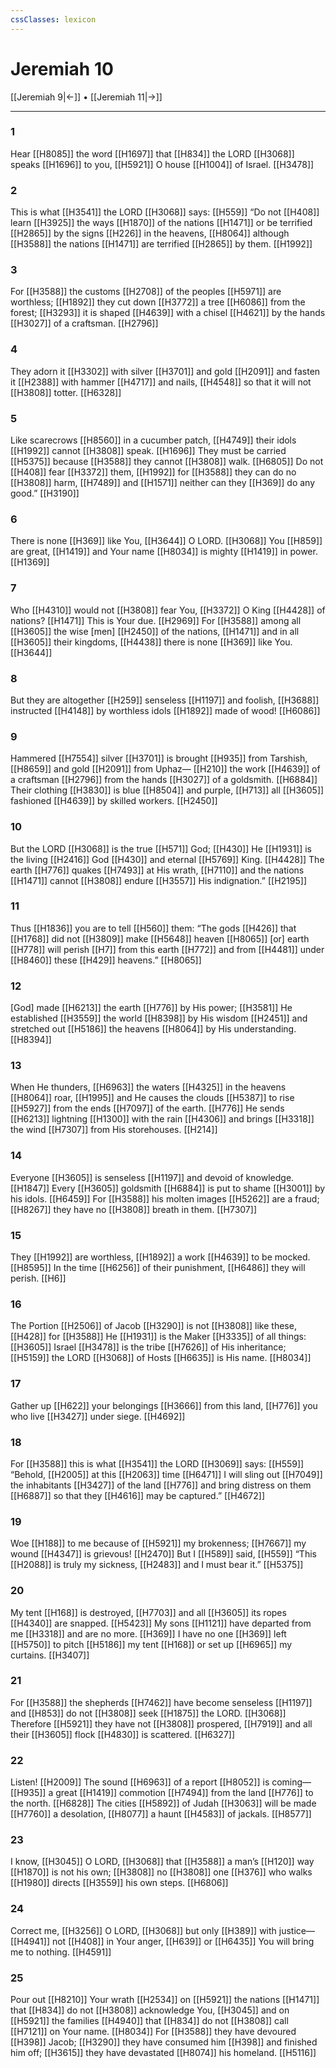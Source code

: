 ```yaml
---
cssClasses: lexicon
---
```


# Jeremiah 10

[[Jeremiah 9|←]] • [[Jeremiah 11|→]]

---

### 1
Hear [[H8085]] the word [[H1697]] that [[H834]] the LORD [[H3068]] speaks [[H1696]] to you, [[H5921]] O house [[H1004]] of Israel. [[H3478]]

### 2
This is what [[H3541]] the LORD [[H3068]] says: [[H559]] “Do not [[H408]] learn [[H3925]] the ways [[H1870]] of the nations [[H1471]] or be terrified [[H2865]] by the signs [[H226]] in the heavens, [[H8064]] although [[H3588]] the nations [[H1471]] are terrified [[H2865]] by them. [[H1992]]

### 3
For [[H3588]] the customs [[H2708]] of the peoples [[H5971]] are worthless; [[H1892]] they cut down [[H3772]] a tree [[H6086]] from the forest; [[H3293]] it is shaped [[H4639]] with a chisel [[H4621]] by the hands [[H3027]] of a craftsman. [[H2796]]

### 4
They adorn it [[H3302]] with silver [[H3701]] and gold [[H2091]] and fasten it [[H2388]] with hammer [[H4717]] and nails, [[H4548]] so that it will not [[H3808]] totter. [[H6328]]

### 5
Like scarecrows [[H8560]] in a cucumber patch, [[H4749]] their idols [[H1992]] cannot [[H3808]] speak. [[H1696]] They must be carried [[H5375]] because [[H3588]] they cannot [[H3808]] walk. [[H6805]] Do not [[H408]] fear [[H3372]] them, [[H1992]] for [[H3588]] they can do no [[H3808]] harm, [[H7489]] and [[H1571]] neither can they [[H369]] do any good.” [[H3190]]

### 6
There is none [[H369]] like You, [[H3644]] O LORD. [[H3068]] You [[H859]] are great, [[H1419]] and Your name [[H8034]] is mighty [[H1419]] in power. [[H1369]]

### 7
Who [[H4310]] would not [[H3808]] fear You, [[H3372]] O King [[H4428]] of nations? [[H1471]] This is Your due. [[H2969]] For [[H3588]] among all [[H3605]] the wise [men] [[H2450]] of the nations, [[H1471]] and in all [[H3605]] their kingdoms, [[H4438]] there is none [[H369]] like You. [[H3644]]

### 8
But they are altogether [[H259]] senseless [[H1197]] and foolish, [[H3688]] instructed [[H4148]] by worthless idols [[H1892]] made of wood! [[H6086]]

### 9
Hammered [[H7554]] silver [[H3701]] is brought [[H935]] from Tarshish, [[H8659]] and gold [[H2091]] from Uphaz— [[H210]] the work [[H4639]] of a craftsman [[H2796]] from the hands [[H3027]] of a goldsmith. [[H6884]] Their clothing [[H3830]] is blue [[H8504]] and purple, [[H713]] all [[H3605]] fashioned [[H4639]] by skilled workers. [[H2450]]

### 10
But the LORD [[H3068]] is the true [[H571]] God; [[H430]] He [[H1931]] is the living [[H2416]] God [[H430]] and eternal [[H5769]] King. [[H4428]] The earth [[H776]] quakes [[H7493]] at His wrath, [[H7110]] and the nations [[H1471]] cannot [[H3808]] endure [[H3557]] His indignation.” [[H2195]]

### 11
Thus [[H1836]] you are to tell [[H560]] them:  “The gods [[H426]] that [[H1768]] did not [[H3809]] make [[H5648]] heaven [[H8065]] [or] earth [[H778]] will perish [[H7]] from this earth [[H772]] and from [[H4481]] under [[H8460]] these [[H429]] heavens.” [[H8065]]

### 12
[God] made [[H6213]] the earth [[H776]] by His power; [[H3581]] He established [[H3559]] the world [[H8398]] by His wisdom [[H2451]] and stretched out [[H5186]] the heavens [[H8064]] by His understanding. [[H8394]]

### 13
When He thunders, [[H6963]] the waters [[H4325]] in the heavens [[H8064]] roar, [[H1995]] and He causes the clouds [[H5387]] to rise [[H5927]] from the ends [[H7097]] of the earth. [[H776]] He sends [[H6213]] lightning [[H1300]] with the rain [[H4306]] and brings [[H3318]] the wind [[H7307]] from His storehouses. [[H214]]

### 14
Everyone [[H3605]] is senseless [[H1197]] and devoid of knowledge. [[H1847]] Every [[H3605]] goldsmith [[H6884]] is put to shame [[H3001]] by his idols. [[H6459]] For [[H3588]] his molten images [[H5262]] are a fraud; [[H8267]] they have no [[H3808]] breath in them. [[H7307]]

### 15
They [[H1992]] are worthless, [[H1892]] a work [[H4639]] to be mocked. [[H8595]] In the time [[H6256]] of their punishment, [[H6486]] they will perish. [[H6]]

### 16
The Portion [[H2506]] of Jacob [[H3290]] is not [[H3808]] like these, [[H428]] for [[H3588]] He [[H1931]] is the Maker [[H3335]] of all things: [[H3605]] Israel [[H3478]] is the tribe [[H7626]] of His inheritance; [[H5159]] the LORD [[H3068]] of Hosts [[H6635]] is His name. [[H8034]]

### 17
Gather up [[H622]] your belongings [[H3666]] from this land, [[H776]] you who live [[H3427]] under siege. [[H4692]]

### 18
For [[H3588]] this is what [[H3541]] the LORD [[H3069]] says: [[H559]] “Behold, [[H2005]] at this [[H2063]] time [[H6471]] I will sling out [[H7049]] the inhabitants [[H3427]] of the land [[H776]] and bring distress on them [[H6887]] so that they [[H4616]] may be captured.” [[H4672]]

### 19
Woe [[H188]] to me because of [[H5921]] my brokenness; [[H7667]] my wound [[H4347]] is grievous! [[H2470]] But I [[H589]] said, [[H559]] “This [[H2088]] is truly my sickness, [[H2483]] and I must bear it.” [[H5375]]

### 20
My tent [[H168]] is destroyed, [[H7703]] and all [[H3605]] its ropes [[H4340]] are snapped. [[H5423]] My sons [[H1121]] have departed from me [[H3318]] and are no more. [[H369]] I have no one [[H369]] left [[H5750]] to pitch [[H5186]] my tent [[H168]] or set up [[H6965]] my curtains. [[H3407]]

### 21
For [[H3588]] the shepherds [[H7462]] have become senseless [[H1197]] and [[H853]] do not [[H3808]] seek [[H1875]] the LORD. [[H3068]] Therefore [[H5921]] they have not [[H3808]] prospered, [[H7919]] and all their [[H3605]] flock [[H4830]] is scattered. [[H6327]]

### 22
Listen! [[H2009]] The sound [[H6963]] of a report [[H8052]] is coming— [[H935]] a great [[H1419]] commotion [[H7494]] from the land [[H776]] to the north. [[H6828]] The cities [[H5892]] of Judah [[H3063]] will be made [[H7760]] a desolation, [[H8077]] a haunt [[H4583]] of jackals. [[H8577]]

### 23
I know, [[H3045]] O LORD, [[H3068]] that [[H3588]] a man’s [[H120]] way [[H1870]] is not his own; [[H3808]] no [[H3808]] one [[H376]] who walks [[H1980]] directs [[H3559]] his own steps. [[H6806]]

### 24
Correct me, [[H3256]] O LORD, [[H3068]] but only [[H389]] with justice— [[H4941]] not [[H408]] in Your anger, [[H639]] or [[H6435]] You will bring me to nothing. [[H4591]]

### 25
Pour out [[H8210]] Your wrath [[H2534]] on [[H5921]] the nations [[H1471]] that [[H834]] do not [[H3808]] acknowledge You, [[H3045]] and on [[H5921]] the families [[H4940]] that [[H834]] do not [[H3808]] call [[H7121]] on Your name. [[H8034]] For [[H3588]] they have devoured [[H398]] Jacob; [[H3290]] they have consumed him [[H398]] and finished him off; [[H3615]] they have devastated [[H8074]] his homeland. [[H5116]]

